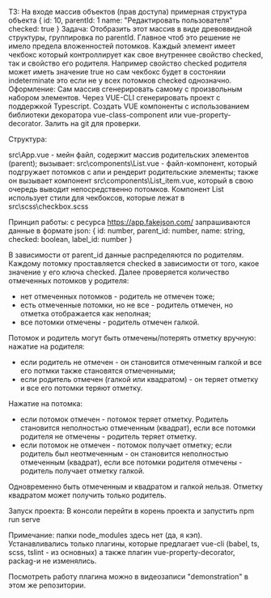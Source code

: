 ТЗ:
На входе массив объектов (прав доступа) примерная структура объекта
{
id: 10,
parentId: 1
name: "Редактировать пользователя"
checked: true
}
Задача:
Отобразить этот массив в виде древоввидной структуры, группировка по parentId.
Главное чтоб это решение не имело предела вложенностей потомков.
Каждый элемент имеет чекбокс который контроллирует как свое внутреннее свойство checked, так и свойство
его родителя.
Например cвойство checked родителя может иметь значение true но сам чекбокс будет в состоняии indeterminate это если
не у всех потомков checked однозначно.
Оформление:
Сам массив сгенерировать самому с произвольным набором элементов.
Через VUE-CLI сгенерировать проект с поддержкой Typescript.
Создать VUE компоненты c использованием библиотеки декоратора
vue-class-component или vue-property-decorator.
Залить на git для проверки.


Структура:

src\App.vue - мейн файл, содержит массив родительских элементов (parent); вызывает:
src\components\List.vue - файл-компонент, который подгружает потомков с апи и рендерит родительские элементы; также он вызывает компонент src\components\List_item.vue, который в свою очередь выводит непосредственно потомков. 
Компонент List использует стили для чекбоксов, которые лежат в src\scss\checkbox.scss

Принцип работы: 
с ресурса https://app.fakejson.com/ запрашиваются данные в формате json:
{
id: number,
parent_id: number,
name: string,
checked: boolean,
label_id: number
}

В зависимости от parent_id данные распределяются по родителям. Каждому потомку проставляется checked в зависимости от того, какое значение у его ключа checked. Далее проверяется количество отмеченных потомков у родителя:
- нет отмеченных потомков - родитель не отмечен тоже;
- есть отмеченные потомки, но не все - родитель отмечен, но отметка отображается как неполная;
- все потомки отмечены - родитель отмечен галкой.

Потомок и родитель могут быть отмечены/потерять отметку вручную:
нажатие на родителя:
- если родитель не отмечен - он становится отмеченным галкой и все его потмки также становятся отмеченными;
- если родитель отмечен (галкой или квадратом) - он теряет отметку и все его потомки теряют отметку.

Нажатие на потомка:
- если потомок отмечен - потомок теряет отметку. Родитель становится неполностью отмеченным (квадрат), если все потомки родителя не отмечены - родитель теряет отметку.
- если потомок не отмечен - потомок получает отметку; если родитель был неотмеченным - он становится неполностью отмеченным (квадрат), если все потомки родителя отмечены - родитель получает отметку галкой.

Одновременно быть отмеченным и квадратом и галкой нельзя. Отметку квадратом может получить только родитель.

Запуск проекта:
В консоли перейти в корень проекта и запустить npm run serve

Примечание: папки node_modules здесь нет (да, я кэп). Устанавливались только плагины, которые предлагает vue-cli (babel, ts, scss, tslint - из основных) а также плагин vue-property-decorator, packag-и не изменялись. 

Посмотреть работу плагина можно в видеозаписи "demonstration" в этом же репозитории.